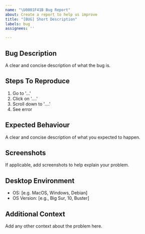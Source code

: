 ```yaml
---
name: "\U0001F41B Bug Report"
about: Create a report to help us improve
title: "[BUG] Short Description"
labels: bug
assignees: ''

---
```


<!--
Hi there 🐶,

Thank you so much for opening an issue 😁🎉.  Please, fulfill all the next sections with as much detail as you can so we can have clear understand of what is going wrong. Let's build amazing things together!!
-->

## Bug Description
A clear and concise description of what the bug is.

## Steps To Reproduce
1. Go to '...'
2. Click on '....'
3. Scroll down to '....'
4. See error

## Expected Behaviour
A clear and concise description of what you expected to happen.

## Screenshots
If applicable, add screenshots to help explain your problem.

## Desktop Environment
 - OS: [e.g. MacOS, Windows, Debian]
 - OS Version: [e.g., Big Sur, 10, Buster]

## Additional Context
Add any other context about the problem here.
